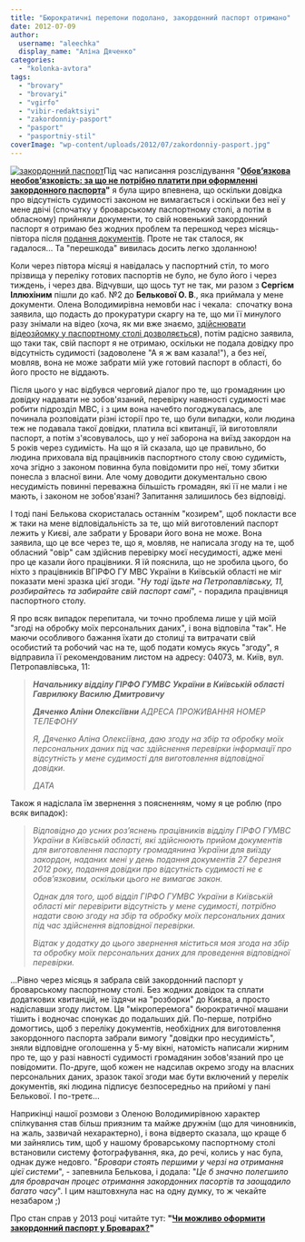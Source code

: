 ```yaml
---
title: "Бюрократичні перепони подолано, закордонний паспорт отримано"
date: 2012-07-09
author: 
  username: "aleechka"
  display_name: "Аліна Дяченко"
categories: 
  - "kolonka-avtora"
tags: 
  - "brovary"
  - "brovaryi"
  - "vgirfo"
  - "vibir-redaktsiyi"
  - "zakordonniy-pasport"
  - "pasport"
  - "pasportniy-stil"
coverImage: "wp-content/uploads/2012/07/zakordonniy-pasport.jpg"
---
```


[![](https://mpz.brovary.org/wp-content/uploads/2012/07/zakordonniy-pasport.jpg "закордонний паспорт")](https://mpz.brovary.org/wp-content/uploads/2012/07/zakordonniy-pasport.jpg)Під час написання розслідування "**[Обов’язкова необов’язковість: за що не потрібно платити при оформленні закордонного паспорта](https://mpz.brovary.org/dovidka-pro-vidsutnist-sudimosti-mif-chi-realnist/)"** я була щиро впевнена, що оскільки довідка про відсутність судимості законом не вимагається і оскільки без неї у мене двічі (спочатку у броварському паспортному столі, а потім в обласному) прийняли документи, то свій новенький закордонний паспорт я отримаю без жодних проблем та перешкод через місяць-півтора після [подання документів](https://mpz.brovary.org/zakordonny-pasport-brovary-instrukciya/). Проте не так сталося, як гадалося... Та "перешкода" вивилась досить легко здоланною!

Коли через півтора місяці я навідалась у паспортний стіл, то мого прізвища у переліку готових паспортів не було, не було його і через тиждень, і через два. Відчувши, що щось тут не так, ми разом з **Сергієм Іллюхіним** пішли до каб. №2 до **Белькової О. В**., яка приймала у мене документи. Олена Володимирівна немовби нас і чекала:  спочатку вона заявила, що подасть до прокуратури скаргу на те, що ми її минулого разу знімали на відео (хоча, як ми вже знаємо, [здійснювати відеозйомку у паспортному столі дозволяється](https://mpz.brovary.org/predstavniki-mvs-pidtverdili-zdiysnyuvati-videozyomku-u-pasportnomu-stoli-mozhna/)), потім радісно заявила, що таки так, свій паспорт я не отримаю, оскільки не подала довідку про відсутність судимості (задоволене "А я ж вам казала!"), а без неї, мовляв, вона не може забрати мій уже готовий паспорт в області, бо його просто не віддають.

Після цього у нас відбувся черговий діалог про те, що громадянин цю довідку надавати не зобов'язаний, перевірку наявності судимості має робити підрозділ МВС, і з цим вона начебто погоджувалась, але починала розповідати різні історії про те, що були випадки, коли людина теж не подавала такої довідки, платила всі квитанції, їй виготовляли паспорт, а потім з'ясовувалось, що у неї заборона на виїзд закордон на 5 років через судимість. На що я їй сказала, що це правильно, бо людина приховала від працівників паспортного столу свою судимість, хоча згідно з законом повинна була повідомити про неї, тому збитки понесла з власної вини. Але чому доводити документально свою несудимість повинні переважна більшість громадян, які її не мали і не мають, і законом не зобов'язані? Запитання залишилось без відповіді.

І тоді пані Белькова скористалась останнім "козирем", щоб покласти все ж таки на мене відповідальність за те, що мій виготовлений паспорт лежить у Києві, але забрати у Бровари його вона не може. Вона заявила, що це все через те, що я, мовляв, не написала згоду на те, щоб обласний "овір" сам здійснив перевірку моєї несудимості, адже мені про це казали його працівники. Я їй пояснила, що не зробила цього, бо ніхто з працівників ВГІРФО ГУ МВС України в Київській області не міг показати мені зразка цієї згоди. "_Ну тоді їдьте на Петропавлівську, 11, розбирайтесь та забирайте свій паспорт самі_", - порадила працівниця паспортного столу.

Я про всяк випадок перепитала, чи точно проблема лише у цій моїй "згоді на обробку моїх персональних даних", і вона відповіла "так". Не маючи особливого бажання їхати до столиці та витрачати свій особистий та робочий час на те, щоб подати комусь якусь "згоду", я відправила її рекомендованим листом на адресу: 04073, м. Київ, вул. Петропавлівська, 11:

> _**Начальнику відділу ГІРФО ГУМВС**_ _**України в Київській області**_ _**Гаврилюку Василю Дмитровичу**_
> 
> _**Дяченко Аліни Олексіївни**_ _АДРЕСА ПРОЖИВАННЯ_ _НОМЕР ТЕЛЕФОНУ_
> 
> _Я, Дяченко Аліна Олексіївна, даю згоду на збір та обробку моїх персональних даних під час здійснення перевірки інформації про відсутність у мене судимості для виготовлення відповідної довідки._
> 
> _ДАТА_

Також я надіслала їм звернення з поясненням, чому я це роблю (про всяк випадок):

> _Відповідно до усних роз’яснень працівників відділу ГІРФО ГУМВС України в Київській області, які здійснюють прийом документів для виготовлення паспорту громадянина України для виїзду закордон, наданих мені у день подання документів 27 березня 2012 року, подання довідки про відсутність судимості не є обов’язковим, оскільки цього не вимагає закон._
> 
> _Однак для того, щоб відділ ГІРФО ГУМВС України в Київській області міг перевірити відсутність у мене судимості, потрібно надати свою згоду на збір та обробку моїх персональних даних під час здійснення відповідної перевірки._
> 
> _Відтак у додатку до цього звернення міститься моя згода на збір та обробку моїх персональних даних для проведення відповідної перевірки._

...Рівно через місяць я забрала свій закордонний паспорт у броварському паспортному столі. Без жодних довідок та сплати додаткових квитанцій, не їздячи на "розборки" до Києва, а просто надіславши згоду листом. Ця "мікроперемога" бюрократичної машани тішить і водночас спонукає до подальших дій. По-перше, потрібно домогтись, щоб з переліку документів, необхідних для виготовлення закордонного паспорта забрали вимогу "довідки про несудимість", зняли відповідне оголошенна у 5-му вікні, натомість написали жирним про те, що у разі навності судимості громадянин зобов'язаний про це повідомити. По-друге, щоб кожен не надсилав окремо згоду на власних персональних даних, зразок такої згоди має бути включений у перелік документів, які людина підписує безпосередньо на прийомі у пані Белькової. І по-третє...

Наприкінці нашої розмови з Оленою Володимирівною характер спілкування став більш приязним та майже дружнім (що для чиновників, на жаль, зазвичай нехарактерно), і вона відверто сказала, що краще б ми зайнялись тим, щоб у нашому броварському паспортному столі встановили систему фотографування, яка, до речі, колись у нас була, однак дуже недовго. "_Бровари стоять першими у черзі на отримання цієї системи_", - запевнила Белькова, і додала: "_Це б значно полегшило для броврачан процес отримання закордонних пасортів та заощадило багато часу_". І цим наштовхнула нас на одну думку, то ж чекайте незабаром ;)

Про стан справ у 2013 році читайте тут: **"[Чи можливо оформити закордонний паспорт у Броварах?](https://mpz.brovary.org/chi-mozhlivo-oformiti-zakordonniy-pasport-u-brovarah/)"**

